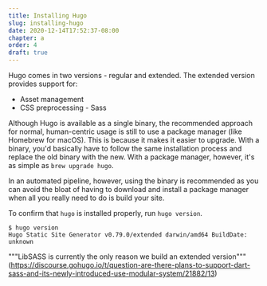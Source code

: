 ```yaml
---
title: Installing Hugo
slug: installing-hugo
date: 2020-12-14T17:52:37-08:00
chapter: a
order: 4
draft: true
---
```


Hugo comes in two versions - regular and extended. The extended version provides support for:

- Asset management
- CSS preprocessing - Sass

Although Hugo is available as a single binary, the recommended approach for normal, human-centric usage is still to use a package manager (like Homebrew for macOS). This is because it makes it easier to upgrade. With a binary, you'd basically have to follow the same installation process and replace the old binary with the new. With a package manager, however, it's as simple as `brew upgrade hugo`.

In an automated pipeline, however, using the binary is recommended as you can avoid the bloat of having to download and install a package manager when all you really need to do is build your site.

To confirm that `hugo` is installed properly, run `hugo version`.

```
$ hugo version
Hugo Static Site Generator v0.79.0/extended darwin/amd64 BuildDate: unknown
```

"""LibSASS is currently the only reason we build an extended version"""(https://discourse.gohugo.io/t/question-are-there-plans-to-support-dart-sass-and-its-newly-introduced-use-modular-system/21882/13)
